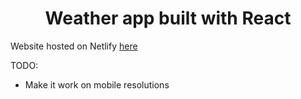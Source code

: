 <h1 align=center>Weather app built with React</h1>

Website hosted on Netlify [here](https://chipper-nougat-f6362a.netlify.app)

TODO:

- Make it work on mobile resolutions
